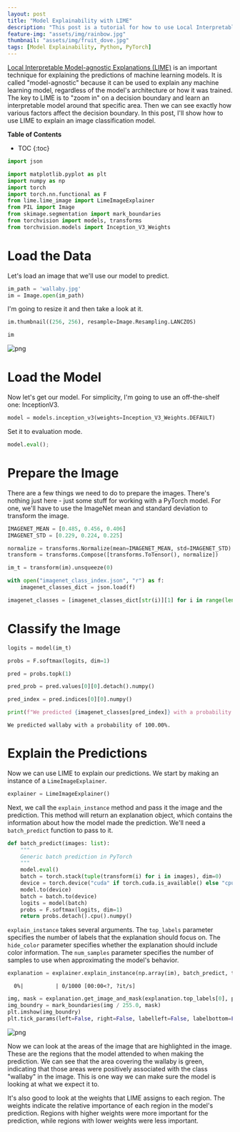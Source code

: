 ```yaml
---
layout: post
title: "Model Explainability with LIME"
description: "This post is a tutorial for how to use Local Interpretable Model-agnostic Explanations (LIME) to explain computer vision models."
feature-img: "assets/img/rainbow.jpg"
thumbnail: "assets/img/fruit_dove.jpg"
tags: [Model Explainability, Python, PyTorch]
---
```


[Local Interpretable Model-agnostic Explanations (LIME)](https://arxiv.org/abs/1602.04938) is an important technique for explaining the predictions of machine learning models. It is called "model-agnostic" because it can be used to explain any machine learning model, regardless of the model's architecture or how it was trained. The key to LIME is to "zoom in" on a decision boundary and learn an interpretable model around that specific area. Then we can see exactly how various factors affect the decision boundary. In this post, I'll show how to use LIME to explain an image classification model.

<b>Table of Contents</b>
* TOC
{:toc}


```python
import json

import matplotlib.pyplot as plt
import numpy as np
import torch
import torch.nn.functional as F
from lime.lime_image import LimeImageExplainer
from PIL import Image
from skimage.segmentation import mark_boundaries
from torchvision import models, transforms
from torchvision.models import Inception_V3_Weights
```

# Load the Data

Let's load an image that we'll use our model to predict.


```python
im_path = 'wallaby.jpg'
im = Image.open(im_path)
```

I'm going to resize it and then take a look at it.


```python
im.thumbnail((256, 256), resample=Image.Resampling.LANCZOS)
```


```python
im
```




    
![png]({{site.baseurl}}/2023-01-01-model-explainability-with-lime_files/2023-01-01-model-explainability-with-lime_9_0.png)
    



# Load the Model

Now let's get our model. For simplicity, I'm going to use an off-the-shelf one: InceptionV3.


```python
model = models.inception_v3(weights=Inception_V3_Weights.DEFAULT)
```

Set it to evaluation mode.


```python
model.eval();
```

# Prepare the Image

There are a few things we need to do to prepare the images. There's nothing just here - just some stuff for working with a PyTorch model. For one, we'll have to use the ImageNet mean and standard deviation to transform the image.


```python
IMAGENET_MEAN = [0.485, 0.456, 0.406]
IMAGENET_STD = [0.229, 0.224, 0.225]
```


```python
normalize = transforms.Normalize(mean=IMAGENET_MEAN, std=IMAGENET_STD)
transform = transforms.Compose([transforms.ToTensor(), normalize])
```


```python
im_t = transform(im).unsqueeze(0)
```


```python
with open("imagenet_class_index.json", "r") as f:
    imagenet_classes_dict = json.load(f)
```


```python
imagenet_classes = [imagenet_classes_dict[str(i)][1] for i in range(len(imagenet_classes_dict))]
```

# Classify the Image


```python
logits = model(im_t)
```


```python
probs = F.softmax(logits, dim=1)
```


```python
pred = probs.topk(1)
```


```python
pred_prob = pred.values[0][0].detach().numpy()
```


```python
pred_index = pred.indices[0][0].numpy()
```


```python
print(f"We predicted {imagenet_classes[pred_index]} with a probability of {pred_prob:.2%}.")
```

    We predicted wallaby with a probability of 100.00%.
    

# Explain the Predictions

Now we can use LIME to explain our predictions. We start by making an instance of a `LimeImageExplainer`.


```python
explainer = LimeImageExplainer()
```

Next, we call the `explain_instance` method and pass it the image and the prediction. This method will return an explanation object, which contains the information about how the model made the prediction. We'll need a `batch_predict` function to pass to it.


```python
def batch_predict(images: list):
    """
    Generic batch prediction in PyTorch
    """
    model.eval()
    batch = torch.stack(tuple(transform(i) for i in images), dim=0)
    device = torch.device("cuda" if torch.cuda.is_available() else "cpu")
    model.to(device)
    batch = batch.to(device)
    logits = model(batch)
    probs = F.softmax(logits, dim=1)
    return probs.detach().cpu().numpy()
```

`explain_instance` takes several arguments. The `top_labels` parameter specifies the number of labels that the explanation should focus on. The `hide_color` parameter specifies whether the explanation should include color information. The `num_samples` parameter specifies the number of samples to use when approximating the model's behavior.


```python
explanation = explainer.explain_instance(np.array(im), batch_predict, top_labels=1, hide_color=0, num_samples=1000)
```


      0%|          | 0/1000 [00:00<?, ?it/s]



```python
img, mask = explanation.get_image_and_mask(explanation.top_labels[0], positive_only=False)
img_boundry = mark_boundaries(img / 255.0, mask)
plt.imshow(img_boundry)
plt.tick_params(left=False, right=False, labelleft=False, labelbottom=False, bottom=False)
```


    
![png]({{site.baseurl}}/2023-01-01-model-explainability-with-lime_files/2023-01-01-model-explainability-with-lime_37_0.png)
    


Now we can look at the areas of the image that are highlighted in the image. These are the regions that the model attended to when making the prediction. We can see that the area covering the wallaby is green, indicating that those areas were positively associated with the class "wallaby" in the image. This is one way we can make sure the model is looking at what we expect it to.

It's also good to look at the weights that LIME assigns to each region. The weights indicate the relative importance of each region in the model's prediction. Regions with higher weights were more important for the prediction, while regions with lower weights were less important.
